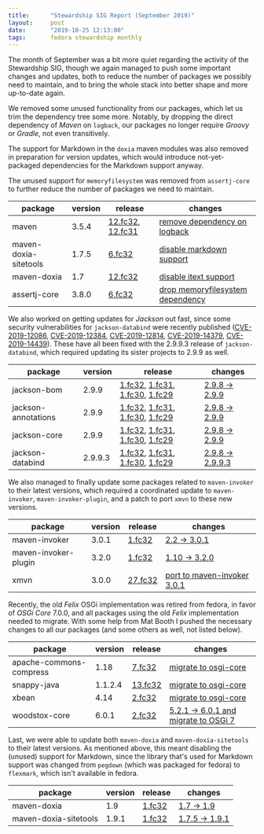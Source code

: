 ```yaml
---
title:      "Stewardship SIG Report (September 2019)"
layout:     post
date:       "2019-10-25 12:13:00"
tags:       fedora stewardship monthly
---
```


The month of September was a bit more quiet regarding the activity of the
Stewardship SIG, though we again managed to push some important changes and
updates, both to reduce the number of packages we possibly need to maintain, and
to bring the whole stack into better shape and more up-to-date again.

We removed some unused functionality from our packages, which let us trim the
dependency tree some more. Notably, by dropping the direct dependency of
*Maven* on `logback`, our packages no longer require *Groovy* or *Gradle*, not
even transitively.

The support for Markdown in the `doxia` maven modules was also removed in
preparation for version updates, which would introduce not-yet-packaged
dependencies for the Markdown support anyway.

The unused support for `memoryfilesystem` was removed from `assertj-core` to
further reduce the number of packages we need to maintain.

| package               | version | release                                                | changes                                                         |
| --------------------- | ------- | ------------------------------------------------------ | --------------------------------------------------------------- |
| maven                 | 3.5.4   | [12.fc32][maven-3.5.4-f32], [12.fc31][maven-3.5.4-f31] | [remove dependency on logback][maven-3.5.4-changes]             |
| maven-doxia-sitetools | 1.7.5   | [6.fc32][maven-doxia-sitetools-1.7.5-f32]              | [disable markdown support][maven-doxia-sitetools-1.7.5-changes] |
| maven-doxia           | 1.7     | [12.fc32][maven-doxia-1.7-f32]                         | [disable itext support][maven-doxia-1.7-changes]                |
| assertj-core          | 3.8.0   | [6.fc32][assertj-core-3.8.0-f32]                       | [drop memoryfilesystem dependency][assertj-core-3.8.0-changes]  |

[maven-3.5.4-f32]: https://koji.fedoraproject.org/koji/buildinfo?buildID=1368951
[maven-3.5.4-f31]: https://bodhi.fedoraproject.org/updates/FEDORA-2019-7ada4c6760
[maven-3.5.4-changes]: https://src.fedoraproject.org/rpms/maven/c/1c4ff04

[maven-doxia-sitetools-1.7.5-f32]: https://koji.fedoraproject.org/koji/buildinfo?buildID=1369964
[maven-doxia-sitetools-1.7.5-changes]: https://src.fedoraproject.org/rpms/maven-doxia-sitetools/c/4331b73

[maven-doxia-1.7-f32]: https://koji.fedoraproject.org/koji/buildinfo?buildID=1370812
[maven-doxia-1.7-changes]: https://src.fedoraproject.org/rpms/maven-doxia/c/2068b8c

[assertj-core-3.8.0-f32]: https://koji.fedoraproject.org/koji/buildinfo?buildID=1377433
[assertj-core-3.8.0-changes]: https://src.fedoraproject.org/rpms/assertj-core/c/3c91d13?branch=master

We also worked on getting updates for *Jackson* out fast, since some security
vulnerabilities for `jackson-databind` were recently published
([CVE-2019-12086], [CVE-2019-12384], [CVE-2019-12814], [CVE-2019-14379],
[CVE-2019-14439]). These have all been fixed with the 2.9.9.3 release of
`jackson-databind`, which required updating its sister projects to 2.9.9 as
well.

[CVE-2019-12086]: https://nvd.nist.gov/vuln/detail/CVE-2019-12086
[CVE-2019-12384]: https://nvd.nist.gov/vuln/detail/CVE-2019-12384
[CVE-2019-12814]: https://nvd.nist.gov/vuln/detail/CVE-2019-12814
[CVE-2019-14379]: https://nvd.nist.gov/vuln/detail/CVE-2019-14379
[CVE-2019-14439]: https://nvd.nist.gov/vuln/detail/CVE-2019-14439

| package             | version | release                                                                                                                                                            | changes                                             |
| ------------------- | ------- | ------------------------------------------------------------------------------------------------------------------------------------------------------------------ | --------------------------------------------------- |
| jackson-bom         | 2.9.9   | [1.fc32][jackson-bom-2.9.9-f32], [1.fc31][jackson-bom-2.9.9-f31], [1.fc30][jackson-bom-2.9.9-f30], [1.fc29][jackson-bom-2.9.9-f29]                                 | [2.9.8 → 2.9.9][jackson-bom-2.9.9-changes]          |
| jackson-annotations | 2.9.9   | [1.fc32][jackson-annotations-2.9.9-f32], [1.fc31][jackson-annotations-2.9.9-f31], [1.fc30][jackson-annotations-2.9.9-f30], [1.fc29][jackson-annotations-2.9.9-f29] | [2.9.8 → 2.9.9][jackson-annotations-2.9.9-changes]  |
| jackson-core        | 2.9.9   | [1.fc32][jackson-core-2.9.9-f32], [1.fc31][jackson-core-2.9.9-f31], [1.fc30][jackson-core-2.9.9-f30], [1.fc29][jackson-core-2.9.9-f29]                             | [2.9.8 → 2.9.9][jackson-core-2.9.9-changes]         |
| jackson-databind    | 2.9.9.3 | [1.fc32][jackson-databind-2.9.9.3-f32], [1.fc31][jackson-databind-2.9.9.3-f31], [1.fc30][jackson-databind-2.9.9.3-f30], [1.fc29][jackson-databind-2.9.9.3-f29]     | [2.9.8 → 2.9.9.3][jackson-databind-2.9.9.3-changes] |

[jackson-bom-2.9.9-f32]: https://koji.fedoraproject.org/koji/buildinfo?buildID=1377297
[jackson-bom-2.9.9-f31]: https://bodhi.fedoraproject.org/updates/FEDORA-2019-99ff6aa32c
[jackson-bom-2.9.9-f30]: https://bodhi.fedoraproject.org/updates/FEDORA-2019-ae6a703b8f
[jackson-bom-2.9.9-f29]: https://bodhi.fedoraproject.org/updates/FEDORA-2019-fb23eccc03
[jackson-bom-2.9.9-changes]: https://src.fedoraproject.org/rpms/jackson-bom/c/7a10125?branch=master

[jackson-annotations-2.9.9-f32]: https://koji.fedoraproject.org/koji/buildinfo?buildID=1377300
[jackson-annotations-2.9.9-f31]: https://bodhi.fedoraproject.org/updates/FEDORA-2019-99ff6aa32c
[jackson-annotations-2.9.9-f30]: https://bodhi.fedoraproject.org/updates/FEDORA-2019-ae6a703b8f
[jackson-annotations-2.9.9-f29]: https://bodhi.fedoraproject.org/updates/FEDORA-2019-fb23eccc03
[jackson-annotations-2.9.9-changes]: https://src.fedoraproject.org/rpms/jackson-annotations/c/8f44d49?branch=master

[jackson-core-2.9.9-f32]: https://koji.fedoraproject.org/koji/buildinfo?buildID=1377306
[jackson-core-2.9.9-f31]: https://bodhi.fedoraproject.org/updates/FEDORA-2019-99ff6aa32c
[jackson-core-2.9.9-f30]: https://bodhi.fedoraproject.org/updates/FEDORA-2019-ae6a703b8f
[jackson-core-2.9.9-f29]: https://bodhi.fedoraproject.org/updates/FEDORA-2019-fb23eccc03
[jackson-core-2.9.9-changes]: https://src.fedoraproject.org/rpms/jackson-core/c/4cd0224?branch=master

[jackson-databind-2.9.9.3-f32]: https://koji.fedoraproject.org/koji/buildinfo?buildID=1377313
[jackson-databind-2.9.9.3-f31]: https://bodhi.fedoraproject.org/updates/FEDORA-2019-99ff6aa32c
[jackson-databind-2.9.9.3-f30]: https://bodhi.fedoraproject.org/updates/FEDORA-2019-ae6a703b8f
[jackson-databind-2.9.9.3-f29]: https://bodhi.fedoraproject.org/updates/FEDORA-2019-fb23eccc03
[jackson-databind-2.9.9.3-changes]: https://src.fedoraproject.org/rpms/jackson-databind/c/65ccbd1?branch=master

We also managed to finally update some packages related to `maven-invoker` to
their latest versions, which required a coordinated update to `maven-invoker`,
`maven-invoker-plugin`, and a patch to port `xmvn` to these new versions.

| package              | version | release                                  | changes                                            |
| -------------------- | ------- | ---------------------------------------- | -------------------------------------------------- |
| maven-invoker        | 3.0.1   | [1.fc32][maven-invoker-3.0.1-f32]        | [2.2 → 3.0.1][maven-invoker-3.0.1-changes]         |
| maven-invoker-plugin | 3.2.0   | [1.fc32][maven-invoker-plugin-3.2.0-f32] | [1.10 → 3.2.0][maven-invoker-plugin-3.2.0-changes] |
| xmvn                 | 3.0.0   | [27.fc32][xmvn-3.0.0-f32]                | [port to maven-invoker 3.0.1][xmvn-3.0.0-changes]  |

[maven-invoker-3.0.1-f32]: https://koji.fedoraproject.org/koji/buildinfo?buildID=1377873
[maven-invoker-3.0.1-changes]: https://src.fedoraproject.org/rpms/maven-invoker/c/dd215d5?branch=master

[maven-invoker-plugin-3.2.0-f32]: https://koji.fedoraproject.org/koji/buildinfo?buildID=1377883
[maven-invoker-plugin-3.2.0-changes]: https://src.fedoraproject.org/rpms/maven-invoker-plugin/c/8066fef?branch=master

[xmvn-3.0.0-f32]: https://koji.fedoraproject.org/koji/buildinfo?buildID=1377889
[xmvn-3.0.0-changes]: https://src.fedoraproject.org/rpms/xmvn/c/23e9795?branch=master

Recently, the old *Felix* OSGi implementation was retired from fedora, in favor
of *OSGi Core* 7.0.0, and all packages using the old *Felix* implementation
needed to migrate. With some help from Mat Booth I pushed the necessary changes
to all our packages (and some others as well, not listed below).

| package                 | version | release                                    | changes                                                            |
| ----------------------- | ------- | ------------------------------------------ | ------------------------------------------------------------------ |
| apache-commons-compress | 1.18    | [7.fc32][apache-commons-compress-1.18-f32] | [migrate to osgi-core][apache-commons-compress-1.18-changes]       |
| snappy-java             | 1.1.2.4 | [13.fc32][snappy-java-1.1.2.4-f32]         | [migrate to osgi-core][snappy-java-1.1.2.4-changes]                |
| xbean                   | 4.14    | [2.fc32][xbean-4.14-f32]                   | [migrate to osgi-core][xbean-4.14-changes]                         |
| woodstox-core           | 6.0.1   | [2.fc32][woodstox-core-6.0.1-f32]          | [5.2.1 → 6.0.1 and migrate to OSGi 7][woodstox-core-6.0.1-changes] |

[apache-commons-compress-1.18-f32]: https://koji.fedoraproject.org/koji/buildinfo?buildID=1379928
[apache-commons-compress-1.18-changes]: https://src.fedoraproject.org/rpms/apache-commons-compress/c/ac6ae23?branch=master

[snappy-java-1.1.2.4-f32]: https://koji.fedoraproject.org/koji/buildinfo?buildID=1379940
[snappy-java-1.1.2.4-changes]: https://src.fedoraproject.org/rpms/snappy-java/c/2fb3050?branch=master

[xbean-4.14-f32]: https://koji.fedoraproject.org/koji/buildinfo?buildID=1379943
[xbean-4.14-changes]: https://src.fedoraproject.org/rpms/xbean/c/bcac7a2?branch=master

[woodstox-core-6.0.1-f32]: https://koji.fedoraproject.org/koji/buildinfo?buildID=1380098
[woodstox-core-6.0.1-changes]: https://src.fedoraproject.org/rpms/woodstox-core/c/a23fec..454dc8

Last, we were able to update both `maven-doxia` and `maven-doxia-sitetools` to
their latest versions. As mentioned above, this meant disabling the (unused)
support for Markdown, since the library that's used for Markdown support was
changed from `pegdown` (which was packaged for fedora) to `flexmark`, which
isn't available in fedora.

| package               | version | release                                   | changes                                              |
| --------------------- | ------- | ----------------------------------------- | ---------------------------------------------------- |
| maven-doxia           | 1.9     | [1.fc32][maven-doxia-1.9-f32]             | [1.7 → 1.9][maven-doxia-1.9-changes]                 |
| maven-doxia-sitetools | 1.9.1   | [1.fc32][maven-doxia-sitetools-1.9.1-f32] | [1.7.5 → 1.9.1][maven-doxia-sitetools-1.9.1-changes] |

[maven-doxia-1.9-f32]: https://koji.fedoraproject.org/koji/buildinfo?buildID=1379996
[maven-doxia-1.9-changes]: https://src.fedoraproject.org/rpms/maven-doxia/c/5fc7c79?branch=master

[maven-doxia-sitetools-1.9.1-f32]: https://koji.fedoraproject.org/koji/buildinfo?buildID=1380026
[maven-doxia-sitetools-1.9.1-changes]: https://src.fedoraproject.org/rpms/maven-doxia-sitetools/c/0b96bac?branch=master

